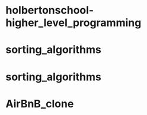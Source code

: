 # holbertonschool-higher_level_programming
# sorting_algorithms
# sorting_algorithms
# AirBnB_clone
